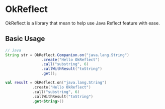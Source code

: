 # OkReflect

OkReflect is a library that mean to help use Java Reflect feature with ease.

## Basic Usage
```java
// Java
String str = OkReflect.Companion.on("java.lang.String")
                .create("Hello OkReflect")
                .call("substring", 6)
                .callWithResult("toString")
                .get();
```

```kotlin
val result = OkReflect.on("java.lang.String")
            .create("Hello OkReflect")
            .call("substring", 6)
            .callWithResult("toString")
            .get<String>()
```